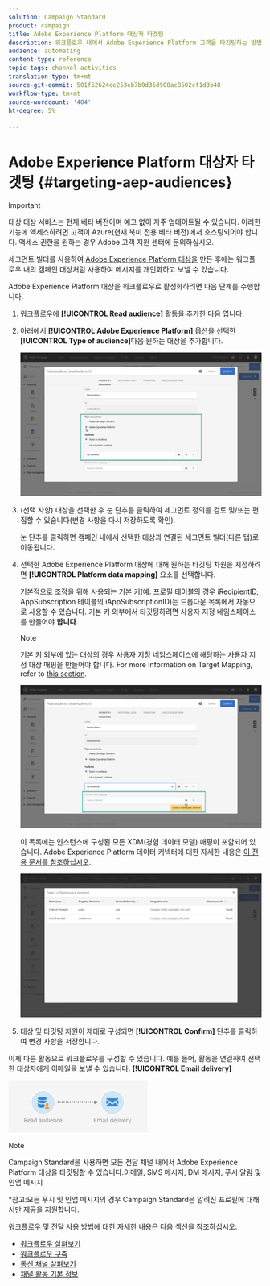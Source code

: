 ```yaml
---
solution: Campaign Standard
product: campaign
title: Adobe Experience Platform 대상자 타겟팅
description: 워크플로우 내에서 Adobe Experience Platform 고객을 타깃팅하는 방법을 살펴볼 수 있습니다.
audience: automating
content-type: reference
topic-tags: channel-activities
translation-type: tm+mt
source-git-commit: 501f52624ce253eb7b0d36d908ac8502cf1d3b48
workflow-type: tm+mt
source-wordcount: '404'
ht-degree: 5%

---
```



# Adobe Experience Platform 대상자 타겟팅 {#targeting-aep-audiences}

>[!IMPORTANT]
>
>대상 대상 서비스는 현재 베타 버전이며 예고 없이 자주 업데이트될 수 있습니다. 이러한 기능에 액세스하려면 고객이 Azure(현재 북미 전용 베타 버전)에서 호스팅되어야 합니다. 액세스 권한을 원하는 경우 Adobe 고객 지원 센터에 문의하십시오.

세그먼트 빌더를 사용하여 [Adobe Experience Platform 대상을](../../audiences/using/aep-about-audience-destinations-service.md) 만든 후에는 워크플로우 내의 캠페인 대상처럼 사용하여 메시지를 개인화하고 보낼 수 있습니다.

Adobe Experience Platform 대상을 워크플로우로 활성화하려면 다음 단계를 수행합니다.

1. 워크플로우에 **[!UICONTROL Read audience]** 활동을 추가한 다음 엽니다.

1. 아래에서 **[!UICONTROL Adobe Experience Platform]** 옵션을 선택한 **[!UICONTROL Type of audience]**&#x200B;다음 원하는 대상을 추가합니다.

   ![](assets/aep_wkf_readaudience.png)

1. (선택 사항) 대상을 선택한 후 눈 단추를 클릭하여 세그먼트 정의를 검토 및/또는 편집할 수 있습니다(변경 사항을 다시 저장하도록 확인).

   눈 단추를 클릭하면 캠페인 내에서 선택한 대상과 연결된 세그먼트 빌더(다른 탭)로 이동됩니다.

1. 선택한 Adobe Experience Platform 대상에 대해 원하는 타깃팅 차원을 지정하려면 **[!UICONTROL Platform data mapping]** 요소를 선택합니다.

   기본적으로 조정을 위해 사용되는 기본 키(예: 프로필 테이블의 경우 iRecipientID, AppSubscription 테이블의 iAppSubscriptionID)는 드롭다운 목록에서 자동으로 사용할 수 있습니다. 기본 키 외부에서 타깃팅하려면 사용자 지정 네임스페이스를 만들어야 **합니다**.

   >[!NOTE]
   >
   >기본 키 외부에 있는 대상의 경우 사용자 지정 네임스페이스에 해당하는 사용자 지정 대상 매핑을 만들어야 합니다. For more information on Target Mapping, refer to [this section](../../administration/using/target-mappings-in-campaign.md).

   ![](assets/aep_wkf_readaudience_namespace.png)

   이 목록에는 인스턴스에 구성된 모든 XDM(경험 데이터 모델) 매핑이 포함되어 있습니다. Adobe Experience Platform 데이터 커넥터에 대한 자세한 내용은 [이 전용 문서를 참조하십시오](../../developing/using/aep-about-data-connector.md).

   ![](assets/aep_wkf_readaudience_namespace2.png)

1. 대상 및 타깃팅 차원이 제대로 구성되면 **[!UICONTROL Confirm]** 단추를 클릭하여 변경 사항을 저장합니다.

이제 다른 활동으로 워크플로우를 구성할 수 있습니다. 예를 들어, 활동을 연결하여 선택한 대상자에게 이메일을 보낼 수 있습니다. **[!UICONTROL Email delivery]**

![](assets/aep_wkf_email.png)

>[!NOTE]
>
>Campaign Standard을 사용하면 모든 전달 채널 내에서 Adobe Experience Platform 대상을 타깃팅할 수 있습니다.이메일, SMS 메시지, DM 메시지, 푸시 알림 및 인앱 메시지
>
>*참고:모든 푸시 및 인앱 메시지의 경우 Campaign Standard은 알려진 프로필에 대해서만 제공을 지원합니다.

워크플로우 및 전달 사용 방법에 대한 자세한 내용은 다음 섹션을 참조하십시오.

* [워크플로우 살펴보기](../../automating/using/get-started-workflows.md)
* [워크플로우 구축](../../automating/using/building-a-workflow.md)
* [통신 채널 살펴보기](../../channels/using/get-started-communication-channels.md)
* [채널 활동 기본 정보](../../automating/using/about-channel-activities.md)
